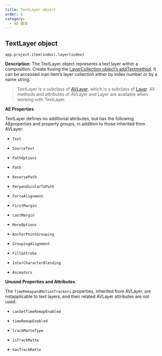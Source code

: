 ```yaml
---
title: TextLayer object
order: 8
category:
  - AE 脚本
---
```


## TextLayer object

`app.project.item(index).layer(index)`

**Description**: The TextLayer object represents a text layer within a composition. Create itusing the [LayerCollection object’s addTextmethod](layercollection.html#layercollection-addtext). It can be accessed inan item’s layer collection either by index number or by a name string.

> TextLayer is a subclass of [AVLayer](avlayer.html#avlayer), which is a
> subclass of [Layer](layer.html#layer). All methods and attributes of AVLayer
> and Layer are available when working with TextLayer.

**AE Properties**

TextLayer defines no additional attributes, but has the following AEproperties and property groups, in addition to those inherited from AVLayer:

- `Text`

- `SourceText`

- `PathOptions`

- `Path`

- `ReversePath`

- `PerpendicularToPath`

- `ForceAlignment`

- `FirstMargin`

- `LastMargin`

- `MoreOptions`

- `AnchorPointGrouping`

- `GroupingAlignment`

- `Fill&Stroke`

- `InterCharacterBlending`

- `Animators`

**Unused Properties and Attributes**

The `TimeRemapandMotionTrackers` properties, inherited from AVLayer, are notapplicable to text layers, and their related AVLayer attributes are not used:

- `canSetTimeRemapEnabled`

- `timeRemapEnabled`

- `trackMatteType`

- `isTrackMatte`

- `hasTrackMatte`
